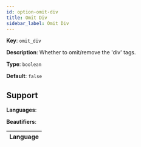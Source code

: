 ```yaml
---
id: option-omit-div
title: Omit Div
sidebar_label: Omit Div
---
```

**Key**: `omit_div`

**Description**: Whether to omit/remove the 'div' tags.

**Type**: `boolean`

**Default**: `false`

## Support
**Languages**: 

**Beautifiers**: 

| Language |
| --- |